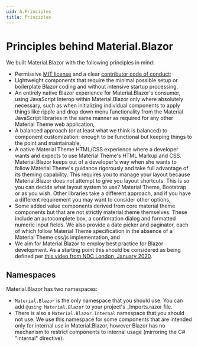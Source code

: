 ```yaml
---
uid: A.Principles
title: Principles
---
```

# Principles behind Material.Blazor

We built Material.Blazor with the following principles in mind:

- Permissive [MIT license](xref:A.License) and a clear [contributor code of conduct](xref:A.CodeOfConduct);
- Lightweight components that require the minimal possible setup or boilerplate Blazor coding and without intensive startup processing,
- An entirely native Blazor experience for Material.Blazor's consumer, using JavaScript Interop within Material.Blazor only where absolutely necessary, such as when initializing individual components to apply things like ripple and drop down menu functionality from the Material JavaScript libraries in the same manner as required for any other Material Theme web application,
- A balanced approach (or at least what we think is balanced) to component customization: enough to be functional but keeping things to the point and maintainable,
- A native Material Theme HTML/CSS experience where a developer wants and expects to use Material Theme's HTML Markup and CSS. Material.Blazor keeps out of a developer's way when she wants to follow Material Theme's guidance rigorously and take full advantage of its theming capability. This requires you to manage your layout because Material.Blazor does not attempt to give you layout shortcuts. This is so you can decide what layout system to use? Material Theme, Bootstrap or as you wish. Other libraries take a different approach, and if you have a different requirement you may want to consider other options,
- Some added value components derived from core material theme components but that are not strictly material theme themselves. These include an autocomplete box, a confimration dialog and formatted numeric input fields. We also provide a date picker and paginator, each of which follow Material Theme specification in the absence of a Material Theme css/js implementation, and
- We aim for Material.Blazor to employ best practice for Blazor development. As a starting point this should be considered as being defined per [this video from NDC London, January 2020](https://www.youtube.com/watch?v=QnBYmTpugz0).

## Namespaces

Material.Blazor has two namespaces:

- `Material.Blazor` is the only namespace that you should use. You can add `@using Material.Blazor` to your project's _Imports.razor file.
- There is also a `Material.Blazor.Internal` namespace that you should not use. We use this namespace for some components that are intended only for internal use in Material.Blazor, however Blazor has no mechanism to restrict components to internal usage (mirroring the C# "internal" directive).
